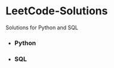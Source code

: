 # LeetCode-Solutions
Solutions for Python and SQL
<br>
<ul>
  <li><h3>Python</h3></li>
  <li><h3>SQL</h3></li>
</ul>
